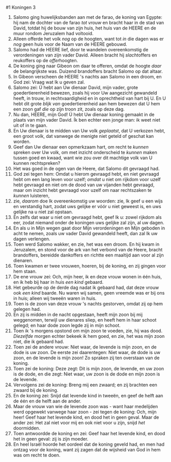 #1 Koningen 3
1. Salomo ging huwelijksbanden aan met de farao, de koning van Egypte: hij nam de dochter van de farao *tot vrouw* en bracht haar in de stad van David, totdat hij de bouw van zijn huis, het huis van de HEERE en de muur rondom Jeruzalem had voltooid.
2. Alleen offerde het volk *nog* op de hoogten, want tot *in* die dagen was er *nog* geen huis voor de Naam van de HEERE gebouwd.
3. Salomo had de HEERE lief, door te wandelen overeenkomstig de verordeningen van zijn vader David. Alleen bracht hij *slacht*offers en reukoffers op de *offer*hoogten.
4. De koning ging naar Gibeon om daar te offeren, omdat de hoogte *daar* de belangrijkste was. Duizend brandoffers bracht Salomo op dat altaar.
5. In Gibeon verscheen de HEERE 's nachts aan Salomo in een droom, en God zei: Vraag wat Ik u geven zal.
6. Salomo zei: Ú hebt aan Uw dienaar David, mijn vader, grote goedertierenheid bewezen, zoals hij voor Uw aangezicht gewandeld heeft, in trouw, in rechtvaardigheid en in oprechtheid van hart bij U. En U hebt dit grote *blijk van* goedertierenheid aan hem bewezen dat U hem een zoon gaf *die* op zijn troon zit, zoals op deze dag.
7. Nu dan, HEERE, mijn God! Ú hebt Uw dienaar koning gemaakt in de plaats van mijn vader David. Ík ben echter een jonge man: ik weet niet uit of in te gaan.
8. En Uw dienaar is te midden van Uw volk *geplaatst*, dat U verkozen hebt, een groot volk, dat vanwege de menigte niet geteld of geschat kan worden.
9. Geef dan Uw dienaar een opmerkzaam hart, om recht te *kunnen* spreken over Uw volk, om met inzicht onderscheid te *kunnen* maken tussen goed en kwaad, want wie zou over dit machtige volk van U kunnen rechtspreken?
10. Het was goed in de ogen van de Heere, dat Salomo dit gevraagd had.
11. God zei tegen hem: Omdat u hierom gevraagd hebt, en niet gevraagd hebt om een lang leven voor uzelf; *omdat* u niet om rijkdom voor uzelf hebt gevraagd en niet om de dood van uw vijanden hebt gevraagd, maar om inzicht hebt gevraagd voor uzelf om naar rechtszaken te *kunnen* luisteren,
12. zie, *daarom* doe Ik overeenkomstig uw woorden: zie, Ik geef u een wijs en verstandig hart, zodat uws gelijke er vóór u niet geweest is, en uws gelijke na u niet zal opstaan.
13. En zelfs dat waar u niet om gevraagd hebt, geef Ik u: zowel rijkdom als eer, zodat niemand onder de koningen uws gelijke zal zijn, al uw dagen.
14. En als u in Mijn wegen gaat door Mijn verordeningen en Mijn geboden in acht te nemen, zoals uw vader David gewandeld heeft, dan zal Ik uw dagen verlengen.
15. Toen werd Salomo wakker, en zie, het was een droom. En hij kwam in Jeruzalem, en stond voor de ark van het verbond van de Heere, bracht brandoffers, bereidde dankoffers en richtte een maaltijd aan voor al zijn dienaren.
16. Toen kwamen er twee vrouwen, hoeren, bij de koning, en zij gingen voor hem staan.
17. De ene vrouw zei: Och, mijn heer, ik en deze vrouw wonen in één huis, en ik heb bij haar in huis *een kind* gebaard.
18. Het gebeurde op de derde dag nadat ik gebaard had, dat deze vrouw ook *een kind* baarde. Nu waren wij samen, geen vreemde was er bij ons in huis; alleen wij tweeën waren in huis.
19. Toen is de zoon van deze vrouw 's nachts gestorven, omdat zij op hem gelegen had.
20. En zij is midden in de nacht opgestaan, heeft mijn zoon bij mij weggenomen, terwijl uw dienares sliep, en heeft hem in haar schoot gelegd; en haar dode zoon legde zij in mijn schoot.
21. Toen ik 's morgens opstond om mijn zoon te voeden, zie, hij was dood. *Diezelfde* morgen echter bekeek ik hem goed, en zie, het was mijn zoon niet, die ik gebaard had.
22. Toen zei de andere vrouw: Niet waar, de levende is mijn zoon, en de dode is uw zoon. De eerste zei daarentegen: Niet waar, de dode is uw zoon, en de levende is mijn zoon! Zo spraken zij ten overstaan van de koning.
23. Toen zei de koning: Deze zegt: Dit is mijn zoon, de levende, en uw zoon is de dode, en die zegt: Niet waar, uw zoon is de dode en mijn zoon is de levende.
24. Vervolgens zei de koning: Breng mij een zwaard; en zij brachten een zwaard bij de koning.
25. En de koning zei: Snijd dat levende kind in tweeën, en geef de helft aan de één en de helft aan de ander.
26. Maar de vrouw van wie de levende zoon was - want haar medelijden werd opgewekt vanwege haar zoon - zei tegen de koning: Och, mijn heer! Geef haar het levende kind, en dood het in geen geval. Maar de ander zei: Het zal niet voor mij en ook niet voor u zijn, snijd *het* doormidden.
27. Toen antwoordde de koning en zei: Geef haar het levende kind, en dood het in geen geval: zij is zijn moeder.
28. En heel Israël hoorde het oordeel dat de koning geveld had, en men had ontzag voor de koning, want zij zagen dat de wijsheid van God in hem was om recht te doen.
